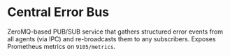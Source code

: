 # Central Error Bus

ZeroMQ-based PUB/SUB service that gathers structured error events from all
agents (via IPC) and re-broadcasts them to any subscribers. Exposes Prometheus
metrics on `9105/metrics`.
